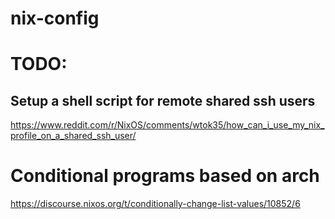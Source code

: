 # nix-config



# TODO:
## Setup a shell script for remote shared ssh users
https://www.reddit.com/r/NixOS/comments/wtok35/how_can_i_use_my_nix_profile_on_a_shared_ssh_user/

# Conditional programs based on arch
https://discourse.nixos.org/t/conditionally-change-list-values/10852/6